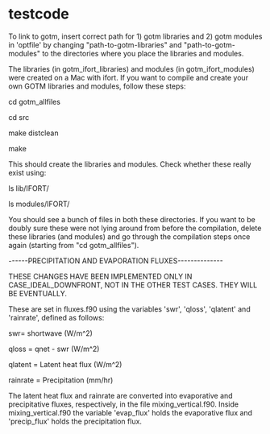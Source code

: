 # testcode

To link to gotm, insert correct path for 1) gotm libraries and 2) gotm modules in 'optfile' by changing "path-to-gotm-libraries" and "path-to-gotm-modules" to the directories where you place the libraries and modules.

The libraries (in gotm_ifort_libraries) and modules (in gotm_ifort_modules) were created on a Mac with ifort. If you want to compile
and create your own GOTM libraries and modules, follow these steps:

cd gotm_allfiles

cd src

make distclean

make 

This should create the libraries and modules. Check whether these really exist using:

ls lib/IFORT/

ls modules/IFORT/ 

You should see a bunch of files in both these directories. If you want to be doubly sure these were not lying around from before the compilation, 
delete these libraries (and modules) and go through the compilation steps once again (starting from "cd gotm_allfiles").

------PRECIPITATION AND EVAPORATION FLUXES--------------

THESE CHANGES HAVE BEEN IMPLEMENTED ONLY IN CASE_IDEAL_DOWNFRONT, NOT IN THE OTHER TEST CASES. THEY WILL BE EVENTUALLY.

These are set in fluxes.f90 using the variables 'swr', 'qloss', 'qlatent' and 'rainrate', defined as follows:

swr=  shortwave (W/m^2)

qloss = qnet - swr (W/m^2)

qlatent = Latent heat flux (W/m^2)

rainrate = Precipitation (mm/hr) 

The latent heat flux and rainrate are converted into evaporative and precipitative fluxes, respectively, in the file mixing_vertical.f90. Inside mixing_vertical.f90 the variable 'evap_flux' holds the evaporative flux and 'precip_flux' holds
the precipitation flux. 
